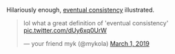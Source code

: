 Hilariously enough, [eventual consistency](https://en.wikipedia.org/wiki/Eventual_consistency) illustrated.

<blockquote class="twitter-tweet" data-lang="en"><p lang="en" dir="ltr">lol what a great definition of &#39;eventual consistency&#39; <a href="https://t.co/dUy6xq0UrW">pic.twitter.com/dUy6xq0UrW</a></p>&mdash; your friend myk (@mykola) <a href="https://twitter.com/mykola/status/1101337299525267457?ref_src=twsrc%5Etfw">March 1, 2019</a></blockquote>
<script async src="https://platform.twitter.com/widgets.js" charset="utf-8"></script>
